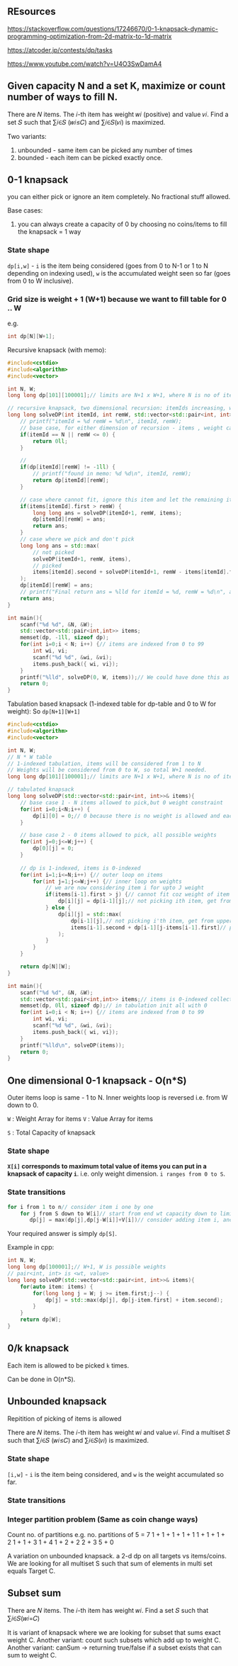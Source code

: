 

## REsources

https://stackoverflow.com/questions/17246670/0-1-knapsack-dynamic-programming-optimization-from-2d-matrix-to-1d-matrix

https://atcoder.jp/contests/dp/tasks

https://www.youtube.com/watch?v=U4O3SwDamA4

## Given capacity N and a set K, maximize or count number of ways to fill N.

There are 𝑁 items. The 𝑖-th item has weight 𝑤𝑖 (positive) and value 𝑣𝑖. 
Find a set 𝑆 such that ∑𝑖∈𝑆 (𝑤𝑖≤𝐶) and ∑𝑖∈𝑆(𝑣𝑖) is maximized.

Two variants:
1. unbounded - same item can be picked any number of times
2. bounded - each item can be picked exactly once.

## 0-1 knapsack

you can either pick or ignore an item completely. No fractional stuff allowed.

Base cases:
1. you can always create a capacity of 0 by choosing no coins/items to 
fill the knapsack = 1 way

### State shape

`dp[i,w]` - `i` is the item being considered (goes from 0 to N-1 or 1 to N depending on indexing used), 
`w` is the accumulated weight seen so far (goes from 0 to W inclusive).


### Grid size is weight + 1 (W+1) because we want to fill table for 0 .. W

e.g.
```cpp
int dp[N][W+1];
```

Recursive knapsack (with memo):
```cpp
#include<cstdio>
#include<algorithm>
#include<vector>

int N, W;
long long dp[101][100001];// limits are N+1 x W+1, where N is no of items, W is possible weights

// recursive knapsack, two dimensional recursion: itemIds increasing, weight decreasing
long long solveDP(int itemId, int remW, std::vector<std::pair<int, int>>& items){
    // printf("itemId = %d remW = %d\n", itemId, remW);
    // base case, for either dimension of recursion - items , weight capactiy
    if(itemId == N || remW <= 0) {
        return 0ll;
    }

    // 
    if(dp[itemId][remW] != -1ll) {
        // printf("found in memo: %d %d\n", itemId, remW);
        return dp[itemId][remW];
    }

    // case where cannot fit, ignore this item and let the remaining items solve
    if(items[itemId].first > remW) {
        long long ans = solveDP(itemId+1, remW, items);
        dp[itemId][remW] = ans;
        return ans;
    }
    // case where we pick and don't pick
    long long ans = std::max(
        // not picked
        solveDP(itemId+1, remW, items),
        // picked
        items[itemId].second + solveDP(itemId+1, remW - items[itemId].first, items)
    );
    dp[itemId][remW] = ans;
    // printf("Final return ans = %lld for itemId = %d, remW = %d\n", ans, itemId, remW);
    return ans;
}

int main(){
    scanf("%d %d", &N, &W);
    std::vector<std::pair<int,int>> items;
    memset(dp, -1ll, sizeof dp);
    for(int i=0;i < N; i++) {// items are indexed from 0 to 99
        int wi, vi;
        scanf("%d %d", &wi, &vi);
        items.push_back({ wi, vi});
    }
    printf("%lld", solveDP(0, W, items));// We could have done this as (0, 0, items), if our recursion state transition was adding weights instead of removing, and base case would have been total capacity check instead of less thn or equal to 0 remaining weight.
    return 0;
}
```

Tabulation based knapsack (1-indexed table for dp-table and 0 to W for weight):
So `dp[N+1][W+1]`

```cpp
#include<cstdio>
#include<algorithm>
#include<vector>

int N, W;
// N * W table
// 1-indexed tabulation, items will be considered from 1 to N
// Weights will be considered from 0 to W, so total W+1 needed.
long long dp[101][100001];// limits are N+1 x W+1, where N is no of items, W is possible weights

// tabulated knapsack
long long solveDP(std::vector<std::pair<int, int>>& items){
    // base case 1 - N items allowed to pick,but 0 weight constraint
    for(int i=0;i<N;i++) {
        dp[i][0] = 0;// 0 because there is no weight is allowed and each item weighs something positive
    }

    // base case 2 - 0 items allowed to pick, all possible weights
    for(int j=0;j<=W;j++) {
        dp[0][j] = 0;
    }
    
    // dp is 1-indexed, items is 0-indexed
    for(int i=1;i<=N;i++) {// outer loop on items
        for(int j=1;j<=W;j++) {// inner loop on weights
            // we are now considering item i for upto J weight
            if(items[i-1].first > j) {// cannot fit coz weight of item under consideration is larger than capacity, cannot be picked
                dp[i][j] = dp[i-1][j];// not picking ith item, get from upper row i.e. previous items
            } else {
                dp[i][j] = std::max(
                    dp[i-1][j],// not picking i'th item, get from upper row previous items
                    items[i-1].second + dp[i-1][j-items[i-1].first]// picking ith item, remaining weight was filled with previous items
                );
            }
        }
    }

    return dp[N][W];
}

int main(){
    scanf("%d %d", &N, &W);
    std::vector<std::pair<int,int>> items;// items is 0-indexed collection of items.
    memset(dp, 0ll, sizeof dp);// in tabulation init all with 0
    for(int i=0;i < N; i++) {// items are indexed from 0 to 99
        int wi, vi;
        scanf("%d %d", &wi, &vi);
        items.push_back({ wi, vi});
    }
    printf("%lld\n", solveDP(items));
    return 0;
}
```

## One dimensional 0-1 knapsack - O(n*S)

Outer items loop is same - 1 to N.
Inner weights loop is reversed i.e. from W down to 0.

`W` : Weight Array for items
`V` : Value Array for items

`S` : Total Capacity of knapsack

### State shape

**`X[i]` corresponds to maximum total value of items you can put in a knapsack of capacity `i`**. i.e. only weight dimension. `i ranges from 0 to S`.
### State transitions
```cpp
for i from 1 to n// consider item i one by one
    for j from S down to W[i]// start from end wt capacity down to limit where we can jump by W[i] in left direction, note the reverse direction is important so that we do not consider ouselves twice in 0/1 knapsack.
       dp[j] = max(dp[j],dp[j-W[i]]+V[i])// consider adding item i, and improving maximizing value
```
Your required answer is simply `dp[S]`.

Example in cpp:
```cpp
int N, W;
long long dp[100001];// W+1, W is possible weights
// pair<int, int> is <wt, value>
long long solveDP(std::vector<std::pair<int, int>>& items){
    for(auto item: items) {
        for(long long j = W; j >= item.first;j--) {
            dp[j] = std::max(dp[j], dp[j-item.first] + item.second);
        }
    }
    return dp[W];
}
```

## 0/k knapsack

Each item is allowed to be picked `k` times.

Can be done in O(n*S).


## Unbounded knapsack

Repitition of picking of items is allowed

There are 𝑁 items. The 𝑖-th item has weight 𝑤𝑖 and value 𝑣𝑖. 
Find a multiset 𝑆 such that ∑𝑖∈𝑆 (𝑤𝑖≤𝐶) and ∑𝑖∈𝑆(𝑣𝑖) is maximized.

### State shape
`[i,w]` - `i` is the item being considered, and `w` is the weight accumulated so far.

### State transitions


### Integer partition problem (Same as coin change ways)

Count no. of partitions e.g.
no. partitions of 5 = 7
1 + 1 + 1 + 1 + 1
1 + 1 + 1 + 2
1 + 1 + 3
1 + 4
1 + 2 + 2
2 + 3
5 + 0

A variation on unbounded knapsack. a 2-d dp on all targets vs items/coins.
We are looking for all multiset S such that sum of elements in multi set equals Target C.


## Subset sum

There are 𝑁 items. The 𝑖-th item has weight 𝑤𝑖. 
Find a set 𝑆 such that ∑𝑖∈𝑆(𝑤𝑖=𝐶)

It is variant of knapsack where we are looking for subset that sums exact weight C.
Another variant: count such subsets which add up to weight C.
Another variant: canSum -> returning true/false if a subset exists that can sum to weight C.